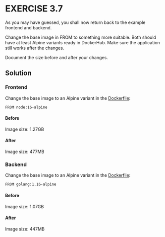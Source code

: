 # EXERCISE 3.7
As you may have guessed, you shall now return back to the example frontend and backend.

Change the base image in FROM to something more suitable. Both should have at least Alpine variants ready in DockerHub. Make sure the application still works after the changes.

Document the size before and after your changes.

## Solution

### Frontend

Change the base image to an Alpine variant in the [Dockerfile](example-backend/Dockerfile):

```docker
FROM node:16-alpine
```

#### Before

Image size: 1.27GB

#### After

Image size: 477MB

### Backend

Change the base image to an Alpine variant in the [Dockerfile](example-frontend/Dockerfile):

```docker
FROM golang:1.16-alpine
```

#### Before

Image size: 1.07GB

#### After

Image size: 447MB
